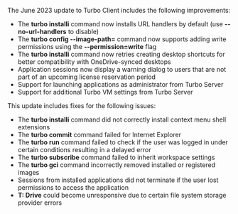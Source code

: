 The June 2023 update to Turbo Client includes the following improvements:

- The **turbo installi** command now installs URL handlers by default (use **--no-url-handlers** to disable)
- The **turbo config --image-path=<path>** command now supports adding write permissions using the **--permission=write** flag
- The **turbo installi** command now retries creating desktop shortcuts for better compatibility with OneDrive-synced desktops
- Application sessions now display a warning dialog to users that are not part of an upcoming license reservation period
- Support for launching applications as administrator from Turbo Server
- Support for additional Turbo VM settings from Turbo Server

This update includes fixes for the following issues:

- The **turbo installi** command did not correctly install context menu shell extensions
- The **turbo commit** command failed for Internet Explorer
- The **turbo run** command failed to check if the user was logged in under certain conditions resulting in a delayed error
- The **turbo subscribe** command failed to inherit workspace settings
- The **turbo gci** command incorrectly removed installed or registered images
- Sessions from installed applications did not terminate if the user lost permissions to access the application
- **T: Drive** could become unresponsive due to certain file system storage provider errors



